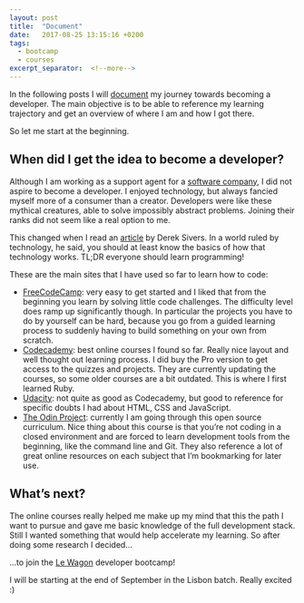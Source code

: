 ```yaml
---
layout: post
title:  "Document"
date:   2017-08-25 13:15:16 +0200
tags:
  - bootcamp
  - courses
excerpt_separator:  <!--more-->
---
```

In the following posts I will [document](https://www.youtube.com/watch?v=RVKofRN1dyI) my journey towards becoming a developer. The main objective is to be able to reference my learning trajectory and get an overview of where I am and how I got there.

So let me start at the beginning.

## When did I get the idea to become a developer?

Although I am working as a support agent for a [software company](http://appmachine.com), I did not aspire to become a developer. I enjoyed technology, but always fancied myself more of a consumer than a creator. Developers were like these mythical creatures, able to solve impossibly abstract problems. Joining their ranks did not seem like a real option to me.

This changed when I read an [article](https://sivers.org/prog) by Derek Sivers. In a world ruled by technology, he said, you should at least know the basics of how that technology works. TL;DR everyone should learn programming!

These are the main sites that I have used so far to learn how to code:


- [FreeCodeCamp](https://www.freecodecamp.org/): very easy to get started and I liked that from the beginning you learn by solving little code challenges. The difficulty level does ramp up significantly though. In particular the projects you have to do by yourself can be hard, because you go from a guided learning process to suddenly having to build something on your own from scratch.
- [Codecademy](https://www.codecademy.com/): best online courses I found so far. Really nice layout and well thought out learning process. I did buy the Pro version to get access to the quizzes and projects. They are currently updating the courses, so some older courses are a bit outdated. This is where I first learned Ruby.
- [Udacity](https://udacity.com): not quite as good as Codecademy, but good to reference for specific doubts I had about HTML, CSS and JavaScript.
- [The Odin Project](https://www.theodinproject.com/): currently I am going through this open source curriculum. Nice thing about this course is that you’re not coding in a closed environment and are forced to learn development tools from the beginning, like the command line and Git. They also reference a lot of great online resources on each subject that I’m bookmarking for later use.

## What’s next?

The online courses really helped me make up my mind that this the path I want to pursue and gave me basic knowledge of the full development stack. Still I wanted something that would help accelerate my learning. So after doing some research I decided…

…to join the [Le Wagon](https://www.lewagon.com) developer bootcamp!

I will be starting at the end of September in the Lisbon batch. Really excited :)

